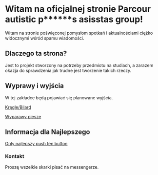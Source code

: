 # Witam na oficjalnej stronie Parcour autistic p******s asisstas group!

Witam na stronie poświęconej pomysłom spotkań i aktualnościami ciężko widocznymi wśród spamu wiadomości.

## Dlaczego ta strona?

Jest to projekt stworzony na potrzeby przedmiotu na studiach, a zarazem okazja do sprawdzenia jak trudne jest tworzenie takich rzeczy.

## Wyprawy i wyjścia

W tej zakładce będą pojawiać się planowane wyjścia.

[Kręgle/Bilard](https://kfaryn.github.io/kregle/)

[Wyparawy piesze](https://kfaryn.github.io/wyprawy/)

## Informacja dla Najlepszego

[Only najlepszy push ten button](https://kfaryn.github.io/najlepszy/)


### Kontakt

Proszę wszelkie skarki pisać na messengerze.
